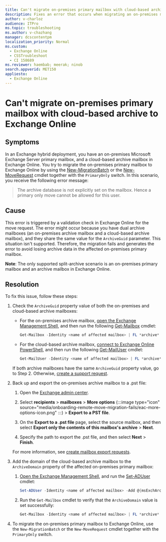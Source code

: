 ```yaml
---
title: Can't migrate on-premises primary mailbox with cloud-based archive to Exchange Online
description: Fixes an error that occurs when migrating an on-premises mailbox using New-MigrationBatch or New-MoveRequest cmdlet with PrimaryOnly switch.
author: v-charloz
audience: ITPro
ms.topic: troubleshooting
ms.author: v-chazhang
manager: dcscontentpm
localization_priority: Normal
ms.custom: 
  - Exchange Online
  - CSSTroubleshoot
  - CI 158689
ms.reviewer: haembab; meerak; ninob
search.appverid: MET150
appliesto: 
  - Exchange Online
---
```


# Can't migrate on-premises primary mailbox with cloud-based archive to Exchange Online

## Symptoms

In an Exchange hybrid deployment, you have an on-premises Microsoft Exchange Server primary mailbox, and a cloud-based archive mailbox in Exchange Online. You try to migrate the on-premises primary mailbox to Exchange Online by using the [New-MigrationBatch](/powershell/module/exchange/new-migrationbatch) or the [New-MoveRequest](/powershell/module/exchange/new-moverequest) cmdlet together with the `PrimaryOnly` switch. In this scenario, you receive the following error message:

> The archive database is not explicitly set on the mailbox. Hence a primary only move cannot be allowed for this user.

## Cause

This error is triggered by a validation check in Exchange Online for the move request. The error might occur because you have dual archive mailboxes (an on-premises archive mailbox and a cloud-based archive mailbox), and they share the same value for the `ArchiveGuid` parameter. This situation isn't supported. Therefore, the migration fails and generates the error to avoid losing archive data in the affected on-premises primary mailbox.

**Note**: The only supported split-archive scenario is an on-premises primary mailbox and an archive mailbox in Exchange Online.

## Resolution

To fix this issue, follow these steps:

1. Check the `ArchiveGuid` property value of both the on-premises and cloud-based archive mailboxes:

    - For the on-premises archive mailbox, [open the Exchange Management Shell](/powershell/exchange/open-the-exchange-management-shell), and then run the following [Get-Mailbox](/powershell/module/exchange/get-mailbox) cmdlet:

        ```powershell
        Get-Mailbox -Identity <name of affected mailbox> | FL *archive*
        ```

    - For the cloud-based archive mailbox, [connect to Exchange Online PowerShell](/powershell/exchange/connect-to-exchange-online-powershell), and then run the following [Get-MailUser](/powershell/module/exchange/get-mailuser) cmdlet:

        ```powershell
        Get-MailUser -Identity <name of affected mailbox> | FL *archive*
        ```

    If both archive mailboxes have the same `ArchiveGuid` property value, go to Step 2. Otherwise, [create a support request](/microsoft-365/business-video/get-help-support).

1. Back up and export the on-premises archive mailbox to a .pst file:

    1. Open the [Exchange admin center](https://admin.exchange.microsoft.com).

    1. Select **recipients** > **mailboxes** > **More options** (:::image type="icon" source="media/onboarding-remote-move-migration-fails/eac-more-options-icon.png" :::) > **Export to a PST file**.

    1. On the **Export to a .pst file** page, select the source mailbox, and then select **Export only the contents of this mailbox's archive** > **Next**.

    1. Specify the path to export the .pst file, and then select **Next** > **Finish**.

    For more information, see [create mailbox export requests](/exchange/recipients/mailbox-import-and-export/export-procedures#create-mailbox-export-requests).

1. Add the domain of the cloud-based archive mailbox to the `ArchiveDomain` property of the affected on-premises primary mailbox:

    1. [Open the Exchange Management Shell](/powershell/exchange/open-the-exchange-management-shell), and run the [Set-ADUser](/powershell/module/activedirectory/set-aduser) cmdlet:

        ```powershell
        Set-ADUser -Identity <name of affected mailbox> -Add @{msExchArchiveaddress="<domain name of cloud archive>"}
        ```

    1. Run the `Get-Mailbox` cmdlet to verify that the `ArchiveDomain` value is set successfully:

        ```powershell
        Get-Mailbox -Identity <name of affected mailbox> | FL *archive*
        ```

1. To migrate the on-premises primary mailbox to Exchange Online, use the `New-MigrationBatch` or the `New-MoveRequest` cmdlet together with the `PrimaryOnly` switch.

